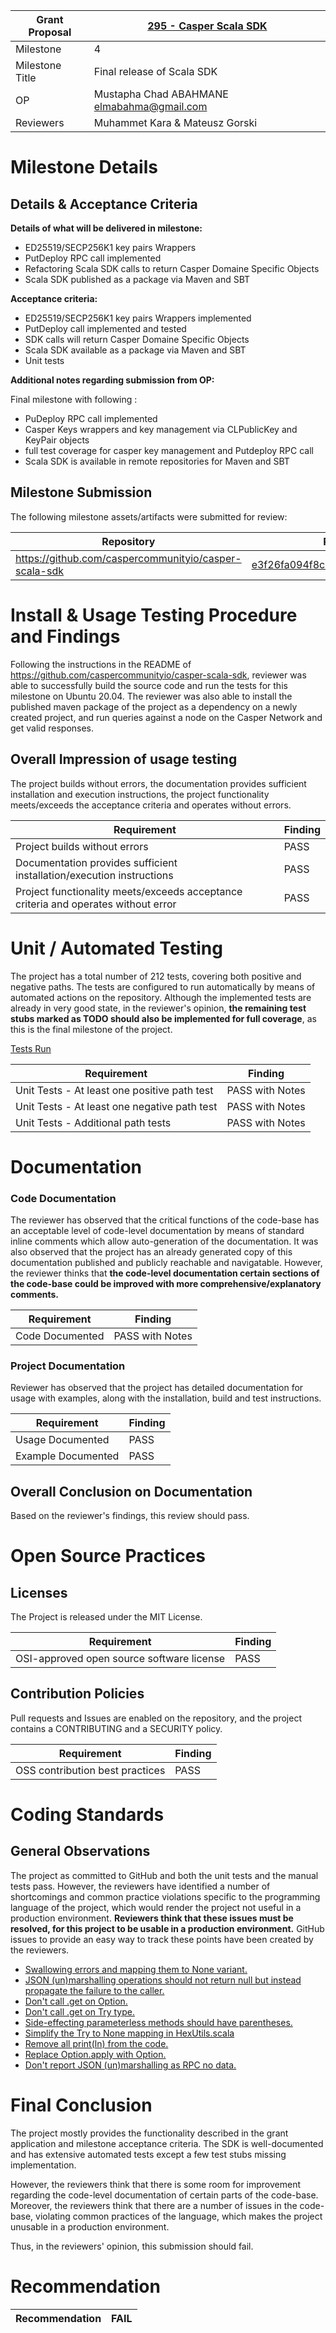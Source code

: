 Grant Proposal | [295 - Casper Scala SDK](https://portal.devxdao.com/public-proposals/295)
------------ | -------------
Milestone | 4
Milestone Title | Final release of Scala SDK
OP | Mustapha Chad ABAHMANE <elmabahma@gmail.com>
Reviewers | Muhammet Kara & Mateusz Gorski

# Milestone Details

## Details & Acceptance Criteria

**Details of what will be delivered in milestone:**

- ED25519/SECP256K1 key pairs  Wrappers
- PutDeploy RPC call implemented
- Refactoring Scala SDK calls to return Casper Domaine Specific Objects
- Scala SDK  published as a package via Maven and SBT

**Acceptance criteria:**

- ED25519/SECP256K1 key pairs  Wrappers implemented
- PutDeploy call implemented and tested
- SDK calls will return Casper Domaine Specific Objects
- Scala SDK  available as a package via Maven and SBT
- Unit tests

**Additional notes regarding submission from OP:**

Final milestone with following :
- PuDeploy RPC call implemented
- Casper Keys wrappers and key management via CLPublicKey and KeyPair objects
- full test coverage for casper key management  and Putdeploy RPC call
- Scala SDK is  available in remote repositories for Maven and SBT

## Milestone Submission

The following milestone assets/artifacts were submitted for review:

Repository | Revision Reviewed
------------ | -------------
https://github.com/caspercommunityio/casper-scala-sdk | [e3f26fa094f8c85f881d56f8e709dfc5cae2e801](https://github.com/caspercommunityio/casper-scala-sdk/commit/e3f26fa094f8c85f881d56f8e709dfc5cae2e801)

# Install & Usage Testing Procedure and Findings

Following the instructions in the README of https://github.com/caspercommunityio/casper-scala-sdk, reviewer was able to successfully build the source code and run the tests for this milestone on Ubuntu 20.04. The reviewer was also able to install the published maven package of the project as a dependency on a newly created project, and run queries against a node on the Casper Network and get valid responses.

## Overall Impression of usage testing

The project builds without errors, the documentation provides sufficient installation and execution instructions, the project functionality meets/exceeds the acceptance criteria and operates without errors.

Requirement | Finding
------------ | -------------
Project builds without errors | PASS
Documentation provides sufficient installation/execution instructions | PASS
Project functionality meets/exceeds acceptance criteria and operates without error | PASS

# Unit / Automated Testing

The project has a total number of 212 tests, covering both positive and negative paths. The tests are configured to run automatically by means of automated actions on the repository. Although the implemented tests are already in very good state, in the reviewer's opinion, **the remaining test stubs marked as TODO should also be implemented for full coverage**, as this is the final milestone of the project.

[Tests Run](test-run.md)

Requirement | Finding
------------ | -------------
Unit Tests - At least one positive path test | PASS with Notes
Unit Tests - At least one negative path test | PASS with Notes
Unit Tests - Additional path tests | PASS with Notes

# Documentation

### Code Documentation

The reviewer has observed that the critical functions of the code-base has an acceptable level of code-level documentation by means of standard inline comments which allow auto-generation of the documentation. It was also observed that the project has an already generated copy of this documentation published and publicly reachable and navigatable. However, the reviewer thinks that **the code-level documentation certain sections of the code-base could be improved with more comprehensive/explanatory comments.**

Requirement | Finding
------------ | -------------
Code Documented | PASS with Notes

### Project Documentation

Reviewer has observed that the project has detailed documentation for usage with examples, along with the installation, build and test instructions.

Requirement | Finding
------------ | -------------
Usage Documented | PASS
Example Documented | PASS

## Overall Conclusion on Documentation

Based on the reviewer's findings, this review should pass.

# Open Source Practices

## Licenses

The Project is released under the MIT License.

Requirement | Finding
------------ | -------------
OSI-approved open source software license | PASS

## Contribution Policies

Pull requests and Issues are enabled on the repository, and the project contains a CONTRIBUTING and a SECURITY policy.

Requirement | Finding
------------ | -------------
OSS contribution best practices | PASS

# Coding Standards

## General Observations

The project as committed to GitHub and both the unit tests and the manual tests pass. However, the reviewers have identified a number of shortcomings and common practice violations specific to the programming language of the project, which would render the project not useful in a production environment. **Reviewers think that these issues must be resolved, for this project to be usable in a production environment.** GitHub issues to provide an easy way to track these points have been created by the reviewers.

* [Swallowing errors and mapping them to None variant.](https://github.com/caspercommunityio/casper-scala-sdk/issues/3)
* [JSON (un)marshalling operations should not return null but instead propagate the failure to the caller.](https://github.com/caspercommunityio/casper-scala-sdk/issues/4)
* [Don't call .get on Option.](https://github.com/caspercommunityio/casper-scala-sdk/issues/8)
* [Don't call .get on Try type.](https://github.com/caspercommunityio/casper-scala-sdk/issues/9)
* [Side-effecting parameterless methods should have parentheses.](https://github.com/caspercommunityio/casper-scala-sdk/issues/2)
* [Simplify the Try to None mapping in HexUtils.scala](https://github.com/caspercommunityio/casper-scala-sdk/issues/5)
* [Remove all print(ln) from the code.](https://github.com/caspercommunityio/casper-scala-sdk/issues/6)
* [Replace Option.apply with Option.](https://github.com/caspercommunityio/casper-scala-sdk/issues/7)
* [Don't report JSON (un)marshalling as RPC no data.](https://github.com/caspercommunityio/casper-scala-sdk/issues/10)

# Final Conclusion

The project mostly provides the functionality described in the grant application and milestone acceptance criteria. The SDK is well-documented and has extensive automated tests except a few test stubs missing implementation.

However, the reviewers think that there is some room for improvement regarding the code-level documentation of certain parts of the code-base. Moreover, the reviewers think that there are a number of issues in the code-base, violating common practices of the language, which makes the project unusable in a production environment.

Thus, in the reviewers' opinion, this submission should fail.

# Recommendation

Recommendation | FAIL
------------ | -------------
